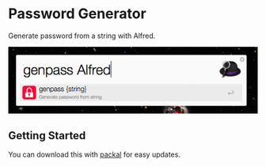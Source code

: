 Password Generator
=================
Generate password from a string with Alfred.

![Screenshot](screenshot.png)

## Getting Started

You can download this with [packal](https://github.com/packal/repository/blob/master/org.kollectiv.genpass/genpass.alfredworkflow) for easy updates.
